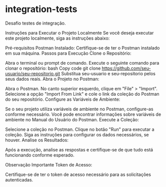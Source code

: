 # integration-tests
Desafio testes de integração.

Instruções para Executar o Projeto Localmente
Se você deseja executar este projeto localmente, siga as instruções abaixo:

Pré-requisitos
Postman Instalado:
Certifique-se de ter o Postman instalado em sua máquina.
Passos para Execução
Clone o Repositório:

Abra o terminal ou prompt de comando.
Execute o seguinte comando para clonar o repositório:
bash
Copy code
git clone https://github.com/seu-usuario/seu-repositorio.git
Substitua seu-usuario e seu-repositorio pelos seus dados reais.
Abra o Projeto no Postman:

Abra o Postman.
No canto superior esquerdo, clique em "File" > "Import".
Selecione a opção "Import From Link" e cole o link da coleção do Postman do seu repositório.
Configure as Variáveis de Ambiente:

Se o seu projeto utiliza variáveis de ambiente no Postman, configure-as conforme necessário.
Você pode encontrar informações sobre variáveis de ambiente no Manual do Usuário do Postman.
Execute a Coleção:

Selecione a coleção no Postman.
Clique no botão "Run" para executar a coleção.
Siga as instruções para configurar os dados necessários, se houver.
Analise os Resultados:

Após a execução, analise as respostas e certifique-se de que tudo está funcionando conforme esperado.

Observação Importante
Token de Acesso:

Certifique-se de ter o token de acesso necessário para as solicitações autenticadas.
